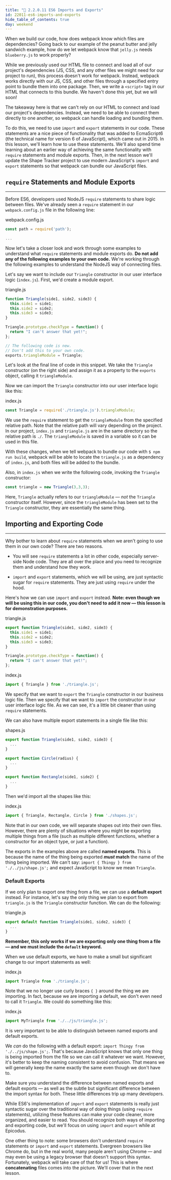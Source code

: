 ```yaml
---
title: "📓 2.2.0.11 ES6 Imports and Exports"
id: 22011-es6-imports-and-exports
hide_table_of_contents: true
day: weekend
---
```


When we build our code, how does webpack know which files are dependencies? Going back to our example of the peanut butter and jelly sandwich example, how do we let webpack know that `jelly.js` needs `blueberry.js` to work properly?

While we previously used our HTML file to connect and load all of our project's dependencies (JS, CSS, and any other files we might need for our project to run), this process doesn't work for webpack. Instead, webpack works directly with our JS, CSS, and other files through a specified entry point to bundle them into one package. Then, we write a `<script>` tag in our HTML that connects to this bundle. We haven't done this yet, but we will soon! 

The takeaway here is that we can't rely on our HTML to connect and load our project's dependencies. Instead, we need to be able to connect them directly to one another, so webpack can handle loading and bundling them.

To do this, we need to use `import` and `export` statements in our code. These statements are a nice piece of functionality that was added to EcmaScript6 (the technical name for version 6 of JavaScript), which came out in 2015. In this lesson, we'll learn how to use these statements. We'll also spend time learning about an earlier way of achieving the same functionality with `require` statements and module exports. Then, in the next lesson we'll update the Shape Tracker project to use modern JavaScript's `import` and `export` statements so that webpack can bundle our JavaScript files. 

## `require` Statements and Module Exports
---

Before ES6, developers used NodeJS `require` statements to share logic between files. We've already seen a `require` statement in our `webpack.config.js` file in the following line: 

<div class="filename">webpack.config.js</div>

```js
const path = require('path');

...
```

Now let's take a closer look and work through some examples to understand what `require` statements and module exports do. **Do not add any of the following examples to your own code.** We're working through the following examples to understand the NodeJS way of connecting files.

Let's say we want to include our `Triangle` constructor in our user interface logic (`index.js`). First, we'd create a module export.

<div class="filename">triangle.js</div>

```js
function Triangle(side1, side2, side3) {
  this.side1 = side1;
  this.side2 = side2;
  this.side3 = side3;
}

Triangle.prototype.checkType = function() {
  return "I can't answer that yet!";
};

// The following code is new.
// Don't add this to your own code.
exports.triangleModule = Triangle; 
```

Let's look at the final line of code in this snippet. We take the `Triangle` constructor (on the right side) and assign it as a property to the `exports` object, calling it `triangleModule`.

Now we can import the `Triangle` constructor into our user interface logic like this:

<div class="filename">index.js</div>

```js
const Triangle = require('./triangle.js').triangleModule;
```

We use the `require` statement to get the `triangleModule` from the specified relative path. Note that the relative path will vary depending on the project. In our project, `index.js` and `triangle.js` are in the same directory so the relative path is `./`. The `triangleModule` is saved in a variable so it can be used in this file. 

With these changes, when we tell webpack to bundle our code with `$ npm run build`, webpack will be able to locate the `triangle.js` as a dependency of `index.js`, and both files will be added to the bundle. 

Also, in `index.js` when we write the following code, invoking the `Triangle` constructor:

```js
const triangle = new Triangle(3,3,3);
```

Here, `Triangle` actually refers to our `triangleModule` — _not_ the `Triangle` constructor itself. However, since the `triangleModule` has been set to the `Triangle` constructor, they are essentially the same thing.

## Importing and Exporting Code
--- 

Why bother to learn about `require` statements when we aren't going to use them in our own code? There are two reasons.

* You will see `require` statements a lot in other code, especially server-side Node code. They are all over the place and you need to recognize them and understand how they work.

* `import` and `export` statements, which we will be using, are just syntactic sugar for `require` statements. They are just using `require` under the hood.

Here's how we can use `import` and `export` instead. **Note: even though we will be using this in our code, you don't need to add it now — this lesson is for demonstration purposes.**

<div class="filename">triangle.js</div>

```js
export function Triangle(side1, side2, side3) {
  this.side1 = side1;
  this.side2 = side2;
  this.side3 = side3;
}

Triangle.prototype.checkType = function() {
  return "I can't answer that yet!";
};
```

<div class="filename">index.js</div>

```js
import { Triangle } from './triangle.js';
```

We specify that we want to `export` the `Triangle` constructor in our business logic file. Then we specify that we want to `import` the constructor in our user interface logic file. As we can see, it's a little bit cleaner than using `require` statements.

We can also have multiple export statements in a single file like this:

<div class="filename">shapes.js</div>

```js
export function Triangle(side1, side2, side3) {
  ...
}

export function Circle(radius) {
  ...
}

export function Rectangle(side1, side2) {
  ...
}
```

Then we'd import all the shapes like this:

<div class="filename">index.js</div>

```js
import { Triangle, Rectangle, Circle } from './shapes.js';
```

Note that in our own code, we will separate shapes out into their own files. However, there are plenty of situations where you might be exporting multiple things from a file (such as multiple different functions, whether a constructor for an object type, or just a function).

The exports in the examples above are called **named exports**. This is because the name of the thing being exported **_must_ match** the name of the thing being imported. We can't say: `import { Thingy } from './../js/shape.js';` and expect JavaScript to know we mean `Triangle`.

### Default Exports

If we only plan to export one thing from a file, we can use a **default export** instead. For instance, let's say the only thing we plan to export from `triangle.js` is the `Triangle` constructor function. We can do the following: 

<div class="filename">triangle.js</div>

```js
export default function Triangle(side1, side2, side3) {
  ...
}
```

**Remember, this only works if we are exporting only one thing from a file — and we must include the `default` keyword.**

When we use default exports, we have to make a small but significant change to our import statements as well:

<div class="filename">index.js</div>

```js
import Triangle from './triangle.js';
```

Note that we no longer use curly braces `{ }` around the thing we are importing. In fact, because we are importing a default, we don't even need to call it `Triangle`. We could do something like this:

<div class="filename">index.js</div>

```js
import MyTriangle from './../js/triangle.js';
```

It is very important to be able to distinguish between named exports and default exports. 

We _can_ do the following with a default export: `import Thingy from './../js/shape.js';`. That's because JavaScript knows that only one thing is being imported from the file so we can call it whatever we want. However, it's better to keep the naming consistent to avoid confusion. That means we will generally keep the name exactly the same even though we don't have to.

Make sure you understand the difference between named exports and default exports — as well as the subtle but significant difference between the import syntax for both. These little differences trip up many developers.

While ES6's implementation of `import` and `export` statements is really just syntactic sugar over the traditional way of doing things (using `require` statements), utilizing these features can make your code cleaner, more organized, and easier to read. You should recognize both ways of importing and exporting code, but we'll focus on using `import` and `export` while at Epicodus.

One other thing to note: some browsers don't understand `require` statements or `import` and `export` statements. Evergreen browsers like Chrome do, but in the real world, many people aren't using Chrome — and may even be using a legacy browser that doesn't support this syntax. Fortunately, webpack will take care of that for us! This is where **concatenating** files comes into the picture. We'll cover that in the next lesson.
